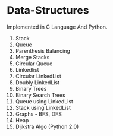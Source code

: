 # Data-Structures
Implemented in C Language And Python.
1) Stack
2) Queue
3) Parenthesis Balancing
4) Merge Stacks
5) Circular Queue
6) Linkedlist
7) Circular LinkedList
8) Doubly LinkedList
9) Binary Trees
10) Binary Search Trees
11) Queue using LinkedList
12) Stack using LinkedList
13) Graphs - BFS, DFS
14) Heap
15) Dijkstra Algo (Python 2.0)

